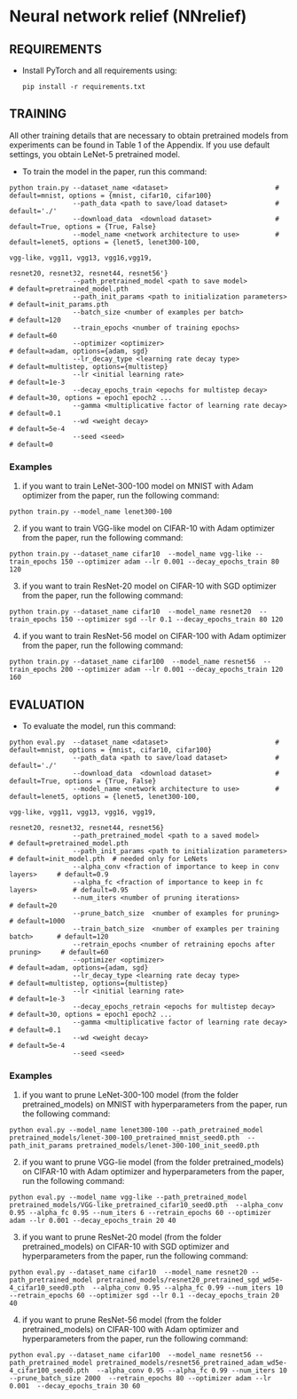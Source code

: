 # Neural network relief (NNrelief)

## REQUIREMENTS

- Install PyTorch and all requirements using:

      pip install -r requirements.txt



## TRAINING

All other training details that are necessary to obtain pretrained models from experiments can be found in Table 1 of the Appendix.
If you use default settings, you obtain LeNet-5 pretrained model.

- To train the model in the paper, run this command:

```
python train.py --dataset_name <dataset>                           # default=mnist, options = {mnist, cifar10, cifar100}
                --path_data <path to save/load dataset>            # default='./'
                --download_data  <download dataset>                # default=True, options = {True, False}
                --model_name <network architecture to use>         # default=lenet5, options = {lenet5, lenet300-100, 
                                                                                                vgg-like, vgg11, vgg13, vgg16,vgg19, 
                                                                                                resnet20, resnet32, resnet44, resnet56'}
                --path_pretrained_model <path to save model>                     # default=pretrained_model.pth
                --path_init_params <path to initialization parameters>           # default=init_params.pth
                --batch_size <number of examples per batch>                      # default=120
                --train_epochs <number of training epochs>                       # default=60
                --optimizer <optimizer>                                          # default=adam, options={adam, sgd}
                --lr_decay_type <learning rate decay type>                       # default=multistep, options={multistep}
                --lr <initial learning rate>                                     # default=1e-3
                --decay_epochs_train <epochs for multistep decay>                # default=30, options = epoch1 epoch2 ...
                --gamma <multiplicative factor of learning rate decay>           # default=0.1
                --wd <weight decay>                                              # default=5e-4
                --seed <seed>                                                    # default=0
```

### Examples
1) if you want to train LeNet-300-100 model on MNIST with Adam optimizer from the paper, run the following command:

`python train.py --model_name lenet300-100`


2) if you want to train VGG-like model on CIFAR-10 with Adam optimizer from the paper, run the following command:

`python train.py --dataset_name cifar10  --model_name vgg-like --train_epochs 150 --optimizer adam --lr 0.001 --decay_epochs_train 80 120`


3) if you want to train ResNet-20 model on CIFAR-10 with SGD optimizer from the paper, run the following command:

`python train.py --dataset_name cifar10  --model_name resnet20  --train_epochs 150 --optimizer sgd --lr 0.1 --decay_epochs_train 80 120`


4) if you want to train ResNet-56 model on CIFAR-100 with Adam optimizer from the paper, run the following command:

`python train.py --dataset_name cifar100  --model_name resnet56  --train_epochs 200 --optimizer adam --lr 0.001 --decay_epochs_train 120 160`




## EVALUATION

- To evaluate the model, run this command:

```
python eval.py  --dataset_name <dataset>                           # default=mnist, options = {mnist, cifar10, cifar100}
                --path_data <path to save/load dataset>            # default='./'
                --download_data  <download dataset>                # default=True, options = {True, False}
                --model_name <network architecture to use>         # default=lenet5, options = {lenet5, lenet300-100, 
                                                                                                vgg-like, vgg11, vgg13, vgg16, vgg19, 
                                                                                                resnet20, resnet32, resnet44, resnet56}
                --path_pretrained_model <path to a saved model>                  # default=pretrained_model.pth
                --path_init_params <path to initialization parameters>           # default=init_model.pth  # needed only for LeNets
                --alpha_conv <fraction of importance to keep in conv layers>     # default=0.9
                --alpha_fc <fraction of importance to keep in fc layers>         # default=0.95
                --num_iters <number of pruning iterations>                       # default=20
                --prune_batch_size  <number of examples for pruning>             # default=1000
                --train_batch_size  <number of examples per training batch>      # default=120
                --retrain_epochs <number of retraining epochs after pruning>     # default=60
                --optimizer <optimizer>                                          # default=adam, options={adam, sgd}
                --lr_decay_type <learning rate decay type>                       # default=multistep, options={multistep}
                --lr <initial learning rate>                                     # default=1e-3
                --decay_epochs_retrain <epochs for multistep decay>              # default=30, options = epoch1 epoch2 ...
                --gamma <multiplicative factor of learning rate decay>           # default=0.1
                --wd <weight decay>                                              # default=5e-4
                --seed <seed>        
```

### Examples 

1) if you want to prune LeNet-300-100 model (from the folder pretrained_models) on MNIST with hyperparameters from the paper, 
run the following command:

`python eval.py --model_name lenet300-100 --path_pretrained_model pretrained_models/lenet-300-100_pretrained_mnist_seed0.pth 
--path_init_params pretrained_models/lenet-300-100_init_seed0.pth` 


2) if you want to prune VGG-lie model (from the folder pretrained_models) on CIFAR-10 with Adam optimizer and hyperparameters from the paper, 
run the following command:

`python eval.py --model_name vgg-like --path_pretrained_model pretrained_models/VGG-like_pretrained_cifar10_seed0.pth 
--alpha_conv 0.95 --alpha_fc 0.95 --num_iters 6 --retrain_epochs 60 --optimizer adam --lr 0.001 --decay_epochs_train 20 40`


3) if you want to prune ResNet-20 model (from the folder pretrained_models) on CIFAR-10 with SGD optimizer and hyperparameters from the paper, 
run the following command:

`python eval.py --dataset_name cifar10  --model_name resnet20 --path_pretrained_model pretrained_models/resnet20_pretrained_sgd_wd5e-4_cifar10_seed0.pth 
               --alpha_conv 0.95 --alpha_fc 0.99 --num_iters 10 --retrain_epochs 60 --optimizer sgd --lr 0.1 --decay_epochs_train 20 40`

4) if you want to prune ResNet-56 model (from the folder pretrained_models) on CIFAR-100 with Adam optimizer and hyperparameters from the paper, 
run the following command:

`python eval.py --dataset_name cifar100  --model_name resnet56 --path_pretrained_model pretrained_models/resnet56_pretrained_adam_wd5e-4_cifar100_seed0.pth 
               --alpha_conv 0.95 --alpha_fc 0.99 --num_iters 10 --prune_batch_size 2000  --retrain_epochs 80 --optimizer adam --lr 0.001 
               --decay_epochs_train 30 60`
